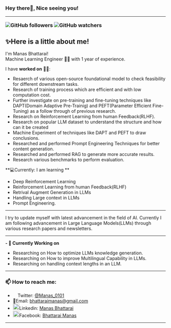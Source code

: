 ### Hey there👋, Nice seeing you!<hr>   <right>![GitHub followers](https://img.shields.io/github/followers/ManasB17?style=social) ![GitHub watchers](https://img.shields.io/github/watchers/ManasB17/ManasB17?style=social)</right>

## ✨Here is a little about me!
              
I'm Manas Bhattarai!  
Machine Learning Engineer 🧑‍💻 with 1 year of experience.

I have **worked on** 👨‍💻:
- Resaerch of various open-source foundational model to check feasibility for different downstream tasks.
- Research of training process which are efficient and with low computation cost.
- Further investigate on pre-training and fine-tuning techniques like DAPT(Domain Adaptive Pre-Trainig) and PEFT(Parameter Efficient Fine-Tuning) as a follow through of previous research.
- Research on Reinforcement Learning from human Feedback(RLHF).
- Research on popular LLM dataset to understand the structure and how can it be created
- Machine Experiment of techniques like DAPT and PEFT to draw conclusions.
- Researched and performed Prompt Engineering Techniques for better content generation.
- Researched and performed RAG to generate more accurate results.
- Research various benchmarks to perform evaluation. 

**💻Currently:</i> I am learning **
- Deep Reinforcement Learning
- Reinforcement Learning from human Feedback(RLHF)
- Retrival Augment Generation in LLMs
- Handling Large context in LLMs
- Prompt Engineering.

---
I try to update myself with latest advancement in the field of AI. Currently I am following advancement in Large Language Models(LLMs) through various research papers and newsletters.

---

**- 🔭 Currently Working on**

- Researching on How to optimize LLMs knowledge generation.
- Researching on How to improve Multilingual Capability in LLMs.
- Researching on handling context lengths in an LLM.

---------------------------
### 📫 How to reach me:
  - <img src="https://img.icons8.com/color/344/twitter--v1.png" height = 15px width=15px>Twitter: <a href="https://twitter.com/Manas_0101">@Manas_0101</a>
  - 📧Email:</b> bhattaraimanas@gmail.com
  - <img src="https://img.icons8.com/color/344/linkedin-circled--v1.png" height= 20px width= 20px>Linkedin: <a href ="https://www.linkedin.com/in/manas-bhattarai-10a988192/">Manas Bhattarai</a>
  - <img src="https://img.icons8.com/fluency/344/facebook-new.png" height=20px width=20px>Facebook: <a href ="https://www.facebook.com/manash.17/">Bhattarai Manas</a>
------------------
